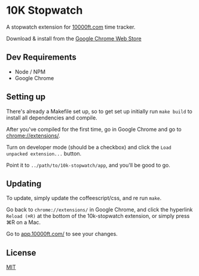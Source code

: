 # 10K Stopwatch
A stopwatch extension for [10000ft.com](//10000ft.com) time tracker.

Download & install from the [Google Chrome Web Store](http://carrot.cr/10kftstopwatch)

## Dev Requirements
- Node / NPM
- Google Chrome

## Setting up
There's already a Makefile set up, so to get set up initially run `make build` to install all dependencies and compile.

After you've compiled for the first time, go in Google Chrome and go to [chrome://extensions/](chrome://extensions/).

Turn on developer mode (should be a checkbox) and click the `Load unpacked extension...` button.

Point it to `../path/to/10k-stopwatch/app`, and you'll be good to go.

## Updating
To update, simply update the coffeescript/css, and re run `make`.

Go back to `chrome://extensions/` in Google Chrome, and click the hyperlink `Reload (⌘R)` at the bottom of the 10k-stopwatch extension, or simply press ⌘R on a Mac.  

Go to [app.10000ft.com/](//app.10000ft.com/) to see your changes.

## License
[MIT](LICENSE.md)
